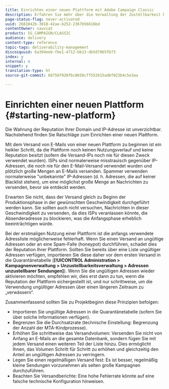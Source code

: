 ```yaml
---
title: Einrichten einer neuen Plattform mit Adobe Campaign Classic
description: Erfahren Sie mehr über die Verwaltung der Zustellbarkeit beim Einrichten einer neuen Plattform mit Adobe Campaign Classic.
page-status-flag: never-activated
uuid: 2681042b-3018-42ae-b252-2367b56616bd
contentOwner: sauviat
products: SG_CAMPAIGN/CLASSIC
audience: delivery
content-type: reference
topic-tags: deliverability-management
discoiquuid: 6a394eeb-fbe1-4712-bb13-db5d7965fb73
index: y
internal: n
snippet: y
translation-type: ht
source-git-commit: 68756f920fbc8658cff552615adbf023b4c5e3aa

---
```



# Einrichten einer neuen Plattform {#starting-new-platform}

Die Wahrung der Reputation Ihrer Domain und IP-Adresse ist unverzichtbar. Nachstehend finden Sie Ratschläge zum Einrichten einer neuen Plattform.

Mit dem Versand von E-Mails von einer neuen Plattform zu beginnen ist ein heikler Schritt, da die Plattform noch keinen Nutzungsverlauf und keine Reputation besitzt (sofern die Versand-IPs noch nie für diesen Zweck verwendet wurden). ISPs sind normalerweise misstrauisch gegenüber IP-Adressen, die noch nie für den E-Mail-Versand verwendet wurden und plötzlich große Mengen an E-Mails versenden. Spammer verwenden normalerweise &quot;unbekannte&quot; IP-Adressen (d. h. Adressen, die auf keiner Blacklist stehen), um eine möglichst große Menge an Nachrichten zu versenden, bevor sie entdeckt werden.

Erwarten Sie nicht, dass der Versand gleich zu Beginn der Produktionsphase in der gewünschten Geschwindigkeit durchgeführt werden kann. Sie sollten auch nicht versuchen, Nachrichten in dieser Geschwindigkeit zu versenden, da dies ISPs veranlassen könnte, die Absenderadresse zu blockieren, was die Anfangsphase erheblich beeinträchtigen würde.

Bei der erstmaligen Nutzung einer Plattform ist die anfangs verwendete Adressliste möglicherweise fehlerhaft. Wenn Sie einen Versand an ungültige Adressen oder an eine Spam-Falle (honeypot) durchführen, schadet dies der Reputation Ihrer Plattform. Sollten Sie bereits über eine Liste ungültiger Adressen verfügen, importieren Sie diese daher vor dem ersten Versand in die Quarantänetabelle (**[!UICONTROL Administration > Kampagnenverwaltung > Unzustellbarkeitsverwaltung > Adressen unzustellbarer Sendungen]**). Wenn Sie die ungültigen Adressen wieder aktivieren möchten, empfehlen wir, dies erst dann zu tun, wenn die Reputation der Plattform sichergestellt ist, und nur schrittweise, um die Verwendung ungültiger Adressen über einen längeren Zeitraum zu „verwässern“.

Zusammenfassend sollten Sie zu Projektbeginn diese Prinzipien befolgen:

* Importieren Sie ungültige Adressen in die Quarantänetabelle (sofern Sie über solche Informationen verfügen).
* Begrenzen Sie die Durchsatzrate (technische Einstellung: Begrenzung der Anzahl der MTA-Kindprozesse).
* Erhöhen Sie schrittweise das Versandvolumen: Versenden Sie nicht von Anfang an E-Mails an die gesamte Datenbank, sondern fügen Sie mit jedem Versand einen weiteren Teil der Liste hinzu. Dies ermöglicht Ihnen, das Volumen Schritt für Schritt zu erhöhen und gleichzeitig den Anteil an ungültigen Adressen zu verringern.
* Legen Sie einen regelmäßigen Versand fest: Es ist besser, regelmäßig kleine Sendungen vorzunehmen als selten große Kampagnen durchzuführen.
* Beachten Sie Versandberichte: Eine hohe Fehlerrate könnte auf eine falsche technische Konfiguration hinweisen.